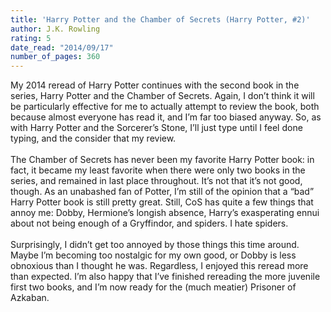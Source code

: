 ```yaml
---
title: 'Harry Potter and the Chamber of Secrets (Harry Potter, #2)'
author: J.K. Rowling
rating: 5
date_read: "2014/09/17"
number_of_pages: 360
---
```


My 2014 reread of Harry Potter continues with the second book in the series, Harry Potter and the Chamber of Secrets. Again, I don’t think it will be particularly effective for me to actually attempt to review the book, both because almost everyone has read it, and I’m far too biased anyway. So, as with Harry Potter and the Sorcerer’s Stone, I’ll just type until I feel done typing, and the consider that my review.<br/><br/>The Chamber of Secrets has never been my favorite Harry Potter book: in fact, it became my least favorite when there were only two books in the series, and remained in last place throughout. It’s not that it’s not good, though. As an unabashed fan of Potter, I’m still of the opinion that a “bad” Harry Potter book is still pretty great. Still, CoS has quite a few things that annoy me: Dobby, Hermione’s longish absence, Harry’s exasperating ennui about not being enough of a Gryffindor, and spiders. I hate spiders.<br/><br/>Surprisingly, I didn’t get too annoyed by those things this time around. Maybe I’m becoming too nostalgic for my own good, or Dobby is less obnoxious than I thought he was. Regardless, I enjoyed this reread more than expected. I’m also happy that I’ve finished rereading the more juvenile first two books, and I’m now ready for the (much meatier) Prisoner of Azkaban.
